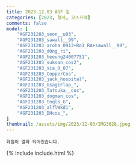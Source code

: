 ```yaml
---
title: 2023.12.03 AGF 일
categories: [2023, 행사, 코스프레]
comments: false
model: [
    "AGF231203_seon__u03",
    "AGF231203_sawall__99",
    "AGF231203_aroha_0913+Ro1_RA+sawall__99",
    "AGF231203_d0ng_ri",
    "AGF231203_heeung24007751",
    "AGF231203_suksan_cos2",
    "AGF231203_sia_0_07",
    "AGF231203_CopperCos",
    "AGF231203_jack_hospital",
    "AGF231203_UsagiFlap_",
    "AGF231203_Tatsuka__cos",
    "AGF231203_dogman_cos",
    "AGF231203_tnqls_G",
    "AGF231203_alflWkd1",
    "AGF231203_DHcos_",
]
thumbnail: /assets/img/2023/12-03/IMG3628.jpeg
---
```


`화질이 열화 되어있습니다.`

{% include include.html %}